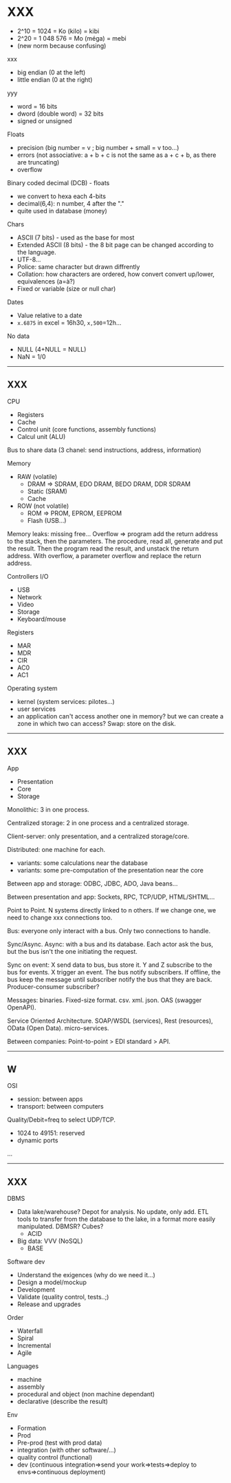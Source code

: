 # XXX

<div class="row row-cols-md-2"><div>

* 2^10 = 1024 = Ko (kilo) = kibi
* 2^20 = 1 048 576 = Mo (méga) = mebi
* (new norm because confusing)

xxx

* big endian (0 at the left)
* little endian (0 at the right)

yyy

* word = 16 bits
* dword (double word) = 32 bits
* signed or unsigned
</div><div>

Floats

* precision (big number = v ; big number + small = v too...)
* errors (not associative: a + b + c is not the same as a + c + b, as there are truncating)
* overflow

Binary coded decimal (DCB) - floats

* we convert to hexa each 4-bits
* decimal(6,4): n number, 4 after the "."
* quite used in database (money)

Chars

* ASCII (7 bits) - used as the base for most
* Extended ASCII (8 bits) - the 8 bit page can be changed according to the language.
* UTF-8...
* Police: same character but drawn diffrently
* Collation: how characters are ordered, how convert convert up/lower, equivalences (a=à?)
* Fixed or variable (size or null char)

Dates

* Value relative to a date
* `x.6875` in excel = 16h30, `x,500`=12h...

No data

* NULL (4+NULL = NULL)
* NaN = 1/0
</div></div>

<hr class="sep-both">

## XXX

<div class="row row-cols-md-2"><div>

CPU

* Registers
* Cache
* Control unit (core functions, assembly functions)
* Calcul unit (ALU)

Bus to share data (3 chanel: send instructions, address, information)

Memory

* RAW (volatile)
  * DRAM => SDRAM, EDO DRAM, BEDO DRAM, DDR SDRAM
  * Static (SRAM)
  * Cache
* ROW (not volatile)
  * ROM => PROM, EPROM, EEPROM
  * Flash (USB...)

Memory leaks: missing free... Overflow
=> program add the return address to the stack, then the parameters. The procedure, read all, generate and put the result. Then the program read the result, and unstack the return address. With overflow, a parameter overflow and replace the return address.

Controllers I/O

* USB
* Network
* Video
* Storage
* Keyboard/mouse
</div><div>

Registers

* MAR
* MDR
* CIR
* AC0
* AC1

Operating system

* kernel (system services: pilotes...)
* user services
* an application can't access another one in memory? but we can create a zone in which two can access? Swap: store on the disk.
</div></div>

<hr class="sep-both">

## XXX

<div class="row row-cols-md-2"><div>

App

* Presentation
* Core
* Storage

Monolithic: 3 in one process.

Centralized storage: 2 in one process and a centralized storage.

Client-server: only presentation, and a centralized storage/core.

Distributed: one machine for each.

* variants: some calculations near the database
* variants: some pre-computation of the presentation near the core

Between app and storage: ODBC, JDBC, ADO, Java beans...

Between presentation and app: Sockets, RPC, TCP/UDP, HTML/SHTML...
</div><div>

Point to Point. N systems directly linked to n others. If we change one, we need to change xxx connections too.

Bus: everyone only interact with a bus. Only two connections to handle.

Sync/Async. Async: with a bus and its database. Each actor ask the bus, but the bus isn't the one initiating the request.

Sync on event: X send data to bus, bus store it. Y and Z subscribe to the bus for events. X trigger an event. The bus notify subscribers. If offline, the bus keep the message until subscriber notify the bus that they are back. Producer-consumer subscriber?

Messages: binaries. Fixed-size format. csv. xml. json. OAS (swagger OpenAPI).

Service Oriented Architecture. SOAP/WSDL (services), Rest (resources), OData (Open Data). micro-services.

Between companies: Point-to-point > EDI standard > API.
</div></div>

<hr class="sep-both">

## W

<div class="row row-cols-md-2"><div>

OSI

* session: between apps
* transport: between computers

Quality/Debit=freq to select UDP/TCP.

* 1024 to 49151: reserved
* dynamic ports
</div><div>

...
</div></div>

<hr class="sep-both">

## XXX

<div class="row row-cols-md-2"><div>

DBMS

* Data lake/warehouse? Depot for analysis. No update, only add. ETL tools to transfer from the database to the lake, in a format more easily manipulated. DBMSR? Cubes?
  * ACID
* Big data: VVV (NoSQL)
  * BASE

Software dev

* Understand the exigences (why do we need it...)
* Design a model/mockup
* Development
* Validate (quality control, tests..;)
* Release and upgrades
</div><div>

Order

* Waterfall
* Spiral
* Incremental
* Agile

Languages

* machine
* assembly
* procedural and object (non machine dependant)
* declarative (describe the result)

Env

* Formation
* Prod
* Pre-prod (test with prod data)
* integration (with other software/...)
* quality control (functional)
* dev (continuous integration=>send your work=>tests=>deploy to envs=>continuous deployment)
</div></div>